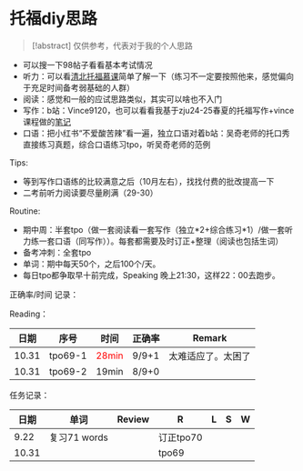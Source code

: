 # 托福diy思路

> [!abstract]
> 仅供参考，代表对于我的个人思路

- 可以搜一下98帖子看看基本考试情况
- 听力：可以看[清北托福慕课](https://www.bilibili.com/video/BV1LW411v7Z6/?spm_id_from=333.337.search-card.all.click)简单了解一下（练习不一定要按照他来，感觉偏向于充足时间备考弱基础的人群）
- 阅读：感觉和一般的应试思路类似，其实可以啥也不入门
- 写作：b站：Vince9120，也可以看看我基于zju24-25春夏的托福写作+vince课程做的[笔记](https://note.slowist.top/English/toefl/writing/note/Academic/)
- 口语：把小红书“不爱酸苦辣”看一遍，独立口语对着b站：吴奇老师的托口秀直接练习真题，综合口语练习tpo，听吴奇老师的范例

Tips:
- 等到写作口语练的比较满意之后（10月左右），找找付费的批改提高一下
- 二考前听力阅读要尽量刷满（29-30）

Routine:

- 期中周：半套tpo（做一套阅读看一套写作（独立\*2+综合练习\*1）/做一套听力练一套口语（同写作））。每套都需要及时订正+整理（阅读也包括生词）
- 备考冲刺：全套tpo
- 单词：期中每天50个，之后100个/天。
- 每日tpo都争取早十前完成，Speaking 晚上21:30，这样22：00去跑步。

正确率/时间 记录：

Reading：

| 日期    | 序号      | 时间                                 | 正确率   | Remark    |
| ----- | ------- | ---------------------------------- | ----- | --------- |
| 10.31 | tpo69-1 | <font color="#ff0000">28min</font> | 9/9+1 | 太难适应了。太困了 |
| 10.31 | tpo69-2 | 19min                              | 8/9+0 |           |

任务记录：

| 日期    | 单词         | Review | R       | L   | S   | W   |
| ----- | ---------- | ------ | ------- | --- | --- | --- |
| 9.22  | 复习71 words |        | 订正tpo70 |     |     |     |
| 10.31 |            |        | tpo69   |     |     |     |
